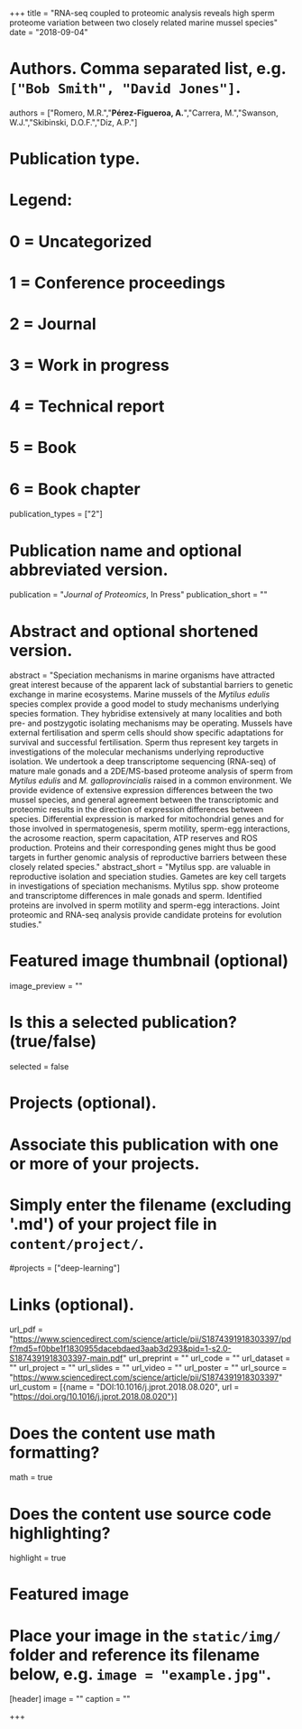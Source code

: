 +++
title = "RNA-seq coupled to proteomic analysis reveals high sperm proteome variation between two closely related marine mussel species"
date = "2018-09-04"

# Authors. Comma separated list, e.g. `["Bob Smith", "David Jones"]`.
authors = ["Romero, M.R.","**Pérez-Figueroa, A.**","Carrera, M.","Swanson, W.J.","Skibinski, D.O.F.","Diz, A.P."]

# Publication type.
# Legend:
# 0 = Uncategorized
# 1 = Conference proceedings
# 2 = Journal
# 3 = Work in progress
# 4 = Technical report
# 5 = Book
# 6 = Book chapter
publication_types = ["2"]

# Publication name and optional abbreviated version.
publication = "*Journal of Proteomics*, In Press"
publication_short = ""

# Abstract and optional shortened version.
abstract = "Speciation mechanisms in marine organisms have attracted great interest because of the apparent lack of substantial barriers to genetic exchange in marine ecosystems. Marine mussels of the *Mytilus edulis* species complex provide a good model to study mechanisms underlying species formation. They hybridise extensively at many localities and both pre- and postzygotic isolating mechanisms may be operating. Mussels have external fertilisation and sperm cells should show specific adaptations for survival and successful fertilisation. Sperm thus represent key targets in investigations of the molecular mechanisms underlying reproductive isolation. We undertook a deep transcriptome sequencing (RNA-seq) of mature male gonads and a 2DE/MS-based proteome analysis of sperm from *Mytilus edulis* and *M. galloprovincialis* raised in a common environment. We provide evidence of extensive expression differences between the two mussel species, and general agreement between the transcriptomic and proteomic results in the direction of expression differences between species. Differential expression is marked for mitochondrial genes and for those involved in spermatogenesis, sperm motility, sperm-egg interactions, the acrosome reaction, sperm capacitation, ATP reserves and ROS production. Proteins and their corresponding genes might thus be good targets in further genomic analysis of reproductive barriers between these closely related species."
abstract_short = "Mytilus spp. are valuable in reproductive isolation and speciation studies. Gametes are key cell targets in investigations of speciation mechanisms. Mytilus spp. show proteome and transcriptome differences in male gonads and sperm. Identified proteins are involved in sperm motility and sperm-egg interactions. Joint proteomic and RNA-seq analysis provide candidate proteins for evolution studies."

# Featured image thumbnail (optional)
image_preview = ""

# Is this a selected publication? (true/false)
selected = false

# Projects (optional).
#   Associate this publication with one or more of your projects.
#   Simply enter the filename (excluding '.md') of your project file in `content/project/`.
#projects = ["deep-learning"]

# Links (optional).
url_pdf = "https://www.sciencedirect.com/science/article/pii/S1874391918303397/pdf?md5=f0bbe1f1830955dacebdaed3aab3d293&pid=1-s2.0-S1874391918303397-main.pdf"
url_preprint = ""
url_code = ""
url_dataset = ""
url_project = ""
url_slides = ""
url_video = ""
url_poster = ""
url_source = "https://www.sciencedirect.com/science/article/pii/S1874391918303397"
url_custom = [{name = "DOI:10.1016/j.jprot.2018.08.020", url = "https://doi.org/10.1016/j.jprot.2018.08.020"}]

# Does the content use math formatting?
math = true

# Does the content use source code highlighting?
highlight = true

# Featured image
# Place your image in the `static/img/` folder and reference its filename below, e.g. `image = "example.jpg"`.
[header]
image = ""
caption = ""

+++


